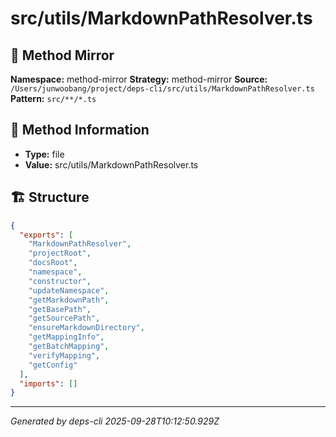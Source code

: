# src/utils/MarkdownPathResolver.ts

## 🔧 Method Mirror

**Namespace:** method-mirror
**Strategy:** method-mirror
**Source:** `/Users/junwoobang/project/deps-cli/src/utils/MarkdownPathResolver.ts`
**Pattern:** `src/**/*.ts`

## 📝 Method Information

- **Type:** file
- **Value:** src/utils/MarkdownPathResolver.ts

## 🏗️ Structure

```json
{
  "exports": [
    "MarkdownPathResolver",
    "projectRoot",
    "docsRoot",
    "namespace",
    "constructor",
    "updateNamespace",
    "getMarkdownPath",
    "getBasePath",
    "getSourcePath",
    "ensureMarkdownDirectory",
    "getMappingInfo",
    "getBatchMapping",
    "verifyMapping",
    "getConfig"
  ],
  "imports": []
}
```

---
*Generated by deps-cli 2025-09-28T10:12:50.929Z*
